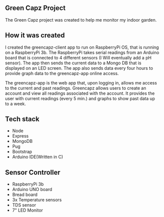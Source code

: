 ## Green Capz Project

The Green Capz project was created to help me monitor my indoor garden.

## How it was created

I created the greencapz-client app to run on RaspberryPi OS, that is
running on a RaspberryPi 3b.  The RaspberryPi takes serial readings 
from an Arduino board that is connected to 4 different sensors (I Will
eventually add a pH sensor).  The app then sends the current data to
a Mongo DB that is displayed on an LED screen.  The app also sends
data every four hours to provide graph data to the greencapz-app
online access.  

The greencapz-app is the web app that, upon logging in, allows me access
to the current and past readings. Greencapz allows users to create an
account and view all readings associated with the account. It provides
the user with current readings (every 5 min.) and graphs to show past
data up to a week. 

## Tech stack
- Node
- Express
- MongoDB
- Pug
- Bootstrap
- Arduino IDE(Written in C)

## Sensor Controller
- RaspberryPi 3b
- Arduino UNO board
- Bread board
- 3x Temperature sensors
- TDS sensor
- 7" LED Monitor

